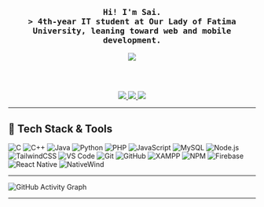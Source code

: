 <h3 align="center">
  <samp>Hi! I'm Sai.</samp>
  <br>
  <samp>&gt; 4th-year IT student at Our Lady of Fatima University, leaning toward web and mobile development.</samp>
</h3>

<div align="center">

<a href="https://www.google.com/search?q=Simon+Brian+Pamintuan">
  <img src="https://img.shields.io/badge/Google%20Me-ffffff?style=for-the-badge&logo=google&logoColor=black" />
</a>


  <br><br>

  <a href="https://www.facebook.com/simon.garcia.334993/">
    <img src="https://img.shields.io/badge/Facebook-ffffff?style=for-the-badge&logo=facebook&logoColor=black" />
  </a>
  <a href="https://www.instagram.com/saimese._/">
    <img src="https://img.shields.io/badge/Instagram-ffffff?style=for-the-badge&logo=instagram&logoColor=black" />
  </a>
  <a href="https://www.linkedin.com/in/simon-brian-pamintuan-b626a5239/">
    <img src="https://img.shields.io/badge/LinkedIn-ffffff?style=for-the-badge&logo=linkedin&logoColor=black" />
  </a>

</div>

---

## 🐼 Tech Stack & Tools

![C](https://img.shields.io/badge/C-ffffff?style=for-the-badge&logo=c&logoColor=black)
![C++](https://img.shields.io/badge/C%2B%2B-ffffff?style=for-the-badge&logo=c%2B%2B&logoColor=black)
![Java](https://img.shields.io/badge/Java-ffffff?style=for-the-badge&logo=java&logoColor=black)
![Python](https://img.shields.io/badge/Python-ffffff?style=for-the-badge&logo=python&logoColor=black)
![PHP](https://img.shields.io/badge/PHP-ffffff?style=for-the-badge&logo=php&logoColor=black)
![JavaScript](https://img.shields.io/badge/JavaScript-ffffff?style=for-the-badge&logo=javascript&logoColor=black)
![MySQL](https://img.shields.io/badge/MySQL-ffffff?style=for-the-badge&logo=mysql&logoColor=black)
![Node.js](https://img.shields.io/badge/Node.js-ffffff?style=for-the-badge&logo=nodedotjs&logoColor=black)
![TailwindCSS](https://img.shields.io/badge/TailwindCSS-ffffff?style=for-the-badge&logo=tailwind-css&logoColor=black)
![VS Code](https://img.shields.io/badge/VSCode-ffffff?style=for-the-badge&logo=visual-studio-code&logoColor=black)
![Git](https://img.shields.io/badge/Git-ffffff?style=for-the-badge&logo=git&logoColor=black)
![GitHub](https://img.shields.io/badge/GitHub-ffffff?style=for-the-badge&logo=github&logoColor=black)
![XAMPP](https://img.shields.io/badge/XAMPP-ffffff?style=for-the-badge&logo=xampp&logoColor=black)
![NPM](https://img.shields.io/badge/NPM-ffffff?style=for-the-badge&logo=npm&logoColor=black)
![Firebase](https://img.shields.io/badge/Firebase-ffffff?style=for-the-badge&logo=firebase&logoColor=black)
![React Native](https://img.shields.io/badge/React_Native-ffffff?style=for-the-badge&logo=react&logoColor=black)
![NativeWind](https://img.shields.io/badge/NativeWind-ffffff?style=for-the-badge&logo=tailwindcss&logoColor=black)


---

![GitHub Activity Graph](https://github-readme-activity-graph.vercel.app/graph?username=saimeown&theme=react-dark)

---

